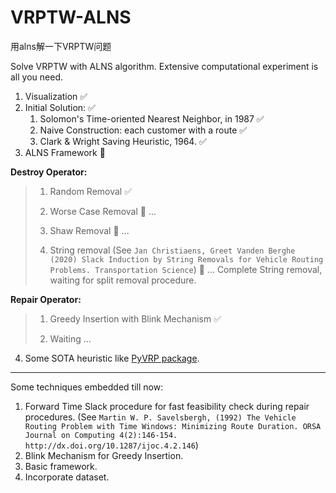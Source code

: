 # VRPTW-ALNS
用alns解一下VRPTW问题

Solve VRPTW with ALNS algorithm. Extensive computational experiment is all you need.

1. Visualization ✅ 
2. Initial Solution: ✅ 
   1. Solomon's Time-oriented Nearest Neighbor, in 1987 ✅
   2. Naive Construction: each customer with a route ✅
   3. Clark & Wright Saving Heuristic, 1964. ✅
3. ALNS Framework 💪

**Destroy Operator:**


> 1. Random Removal ✅
>
> 2. Worse Case Removal 🐌 ... 
>
> 3. Shaw Removal 🐌 ... 
>
> 4. String removal (See `Jan Christiaens, Greet Vanden Berghe (2020) Slack Induction by String Removals for Vehicle Routing Problems. Transportation Science`) 🐌 ... 
> Complete String removal, waiting for split removal procedure.

**Repair Operator:**

> 1. Greedy Insertion with Blink Mechanism ✅
>
> 2. Waiting ... 

4. Some SOTA heuristic like [PyVRP package](https://pyvrp.readthedocs.io/en/latest/).


-----

Some techniques embedded till now:

1. Forward Time Slack procedure for fast feasibility check during repair procedures. (See `Martin W. P. Savelsbergh, (1992) The Vehicle Routing Problem with Time Windows: Minimizing Route Duration. ORSA Journal on Computing 4(2):146-154. http://dx.doi.org/10.1287/ijoc.4.2.146`)
2. Blink Mechanism for Greedy Insertion. 
3. Basic framework.
4. Incorporate dataset.

